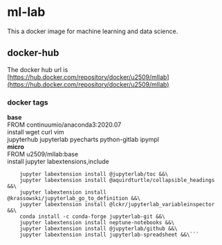 # ml-lab
This a docker image for machine learning and data science.

## docker-hub
The docker hub url is [https://hub.docker.com/repository/docker/u2509/mllab](https://hub.docker.com/repository/docker/u2509/mllab)
### docker tags
**base**  
FROM continuumio/anaconda3:2020.07  
install wget curl vim    
jupyterhub jupyterlab pyecharts python-gitlab ipympl  
**micro**   
FROM u2509/mllab:base  
install jupyter labextensions,include   
```jupyter labextension install @jupyter-widgets/jupyterlab-manager &&\    
    jupyter labextension install @jupyterlab/toc &&\ 
    jupyter labextension install @aquirdturtle/collapsible_headings &&\
    jupyter labextension install @krassowski/jupyterlab_go_to_definition &&\    
    jupyter labextension install @lckr/jupyterlab_variableinspector &&\   
    conda install -c conda-forge jupyterlab-git &&\
    jupyter labextension install neptune-notebooks &&\
    jupyter labextension install @jupyterlab/github &&\
    jupyter labextension install jupyterlab-spreadsheet &&\```

